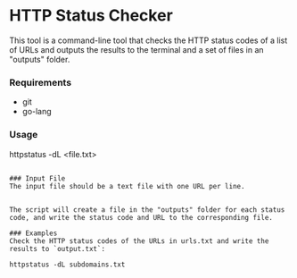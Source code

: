 # HTTP Status Checker
This tool is a command-line tool that checks the HTTP status codes of a list of URLs and outputs the results to the terminal and a set of files in an "outputs" folder.

### Requirements
- git
- go-lang

### Usage
httpstatus -dL <file.txt>
```

### Input File
The input file should be a text file with one URL per line.


The script will create a file in the "outputs" folder for each status code, and write the status code and URL to the corresponding file.

### Examples
Check the HTTP status codes of the URLs in urls.txt and write the results to `output.txt`:

```


```
httpstatus -dL subdomains.txt

```
